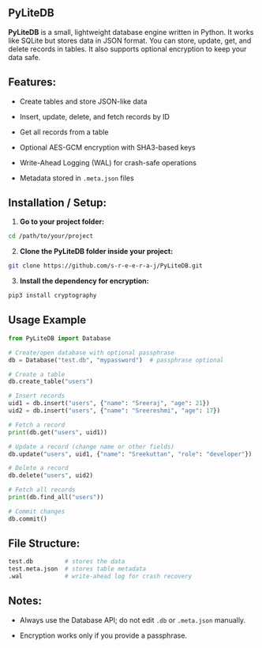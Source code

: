 ## PyLiteDB

**PyLiteDB** is a small, lightweight database engine written in Python.
It works like SQLite but stores data in JSON format.
You can store, update, get, and delete records in tables.
It also supports optional encryption to keep your data safe.

## Features:

- Create tables and store JSON-like data

- Insert, update, delete, and fetch records by ID

- Get all records from a table

- Optional AES-GCM encryption with SHA3-based keys

- Write-Ahead Logging (WAL) for crash-safe operations

- Metadata stored in `.meta.json` files

## Installation / Setup:

1. **Go to your project folder:**
```bash
cd /path/to/your/project
```
2. **Clone the PyLiteDB folder inside your project:**
```bash
git clone https://github.com/s-r-e-e-r-a-j/PyLiteDB.git
```
3. **Install the dependency for encryption:**
```bash
pip3 install cryptography
```
## Usage Example

```python
from PyLiteDB import Database

# Create/open database with optional passphrase
db = Database("test.db", "mypassword")  # passphrase optional

# Create a table
db.create_table("users")

# Insert records
uid1 = db.insert("users", {"name": "Sreeraj", "age": 21})
uid2 = db.insert("users", {"name": "Sreereshmi", "age": 17})

# Fetch a record
print(db.get("users", uid1))

# Update a record (change name or other fields)
db.update("users", uid1, {"name": "Sreekuttan", "role": "developer"})

# Delete a record
db.delete("users", uid2)

# Fetch all records
print(db.find_all("users"))

# Commit changes
db.commit()

```

## File Structure:
```bash
test.db         # stores the data
test.meta.json  # stores table metadata
.wal            # write-ahead log for crash recovery
```

## Notes:

- Always use the Database API; do not edit `.db` or `.meta.json` manually.

- Encryption works only if you provide a passphrase.
